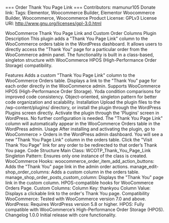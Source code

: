 === Order Thank You Page Link ===
Contributors: mamunur105
Donate link:
Tags: Elementor, Woocommerce Builder, Elementor Woocommerce Builder, Woocommerce, Woocommerce Product
License: GPLv3
License URI: http://www.gnu.org/licenses/gpl-3.0.html


WooCommerce Thank You Page Link and Custom Order Columns Plugin
Description
This plugin adds a "Thank You Page Link" column to the WooCommerce orders table in the WordPress dashboard. It allows users to directly access the "Thank You" page for a particular order from the WooCommerce admin panel. The functionality is built in a class-based, singleton structure with WooCommerce HPOS (High-Performance Order Storage) compatibility.

Features
Adds a custom "Thank You Page Link" column to the WooCommerce Orders table.
Displays a link to the "Thank You" page for each order directly in the WooCommerce admin.
Supports WooCommerce HPOS (High-Performance Order Storage).
Yoda condition comparisons for improved code consistency.
Object-oriented, singleton pattern for better code organization and scalability.
Installation
Upload the plugin files to the /wp-content/plugins/ directory, or install the plugin through the WordPress Plugins screen directly.
Activate the plugin through the 'Plugins' screen in WordPress.
No further configuration is needed. The "Thank You Page Link" column will automatically appear in the WooCommerce Orders table in the WordPress admin.
Usage
After installing and activating the plugin, go to WooCommerce > Orders in the WordPress admin dashboard.
You will see a new "Thank You Page Link" column in the orders table.
Click the "Visit Thank You Page" link for any order to be redirected to that order’s Thank You page.
Code Structure
Main Class: WCOTP_Thank_You_Page_Link
Singleton Pattern: Ensures only one instance of the class is created.
WooCommerce Hooks:
woocommerce_order_item_add_action_buttons: Adds the "Thank You" page link in the admin order actions.
manage_edit-shop_order_columns: Adds a custom column in the orders table.
manage_shop_order_posts_custom_column: Displays the "Thank You" page link in the custom column.
HPOS-compatible hooks for WooCommerce Orders Page.
Custom Columns:
Column Key: thankyou
Column Value: Displays a clickable link to the order's Thank You page.
Compatibility
WooCommerce: Tested with WooCommerce version 7.0 and above.
WordPress: Requires WordPress version 5.8 or higher.
HPOS: Fully compatible with WooCommerce’s High-Performance Order Storage (HPOS).
Changelog
1.0.0
Initial release with core functionality.
